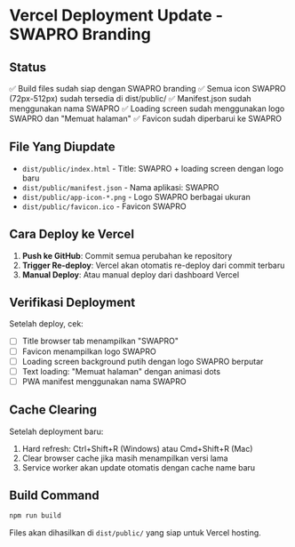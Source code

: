 # Vercel Deployment Update - SWAPRO Branding

## Status
✅ Build files sudah siap dengan SWAPRO branding
✅ Semua icon SWAPRO (72px-512px) sudah tersedia di dist/public/
✅ Manifest.json sudah menggunakan nama SWAPRO
✅ Loading screen sudah menggunakan logo SWAPRO dan "Memuat halaman"
✅ Favicon sudah diperbarui ke SWAPRO

## File Yang Diupdate
- `dist/public/index.html` - Title: SWAPRO + loading screen dengan logo baru
- `dist/public/manifest.json` - Nama aplikasi: SWAPRO
- `dist/public/app-icon-*.png` - Logo SWAPRO berbagai ukuran
- `dist/public/favicon.ico` - Favicon SWAPRO

## Cara Deploy ke Vercel
1. **Push ke GitHub**: Commit semua perubahan ke repository
2. **Trigger Re-deploy**: Vercel akan otomatis re-deploy dari commit terbaru
3. **Manual Deploy**: Atau manual deploy dari dashboard Vercel

## Verifikasi Deployment
Setelah deploy, cek:
- [ ] Title browser tab menampilkan "SWAPRO"
- [ ] Favicon menampilkan logo SWAPRO
- [ ] Loading screen background putih dengan logo SWAPRO berputar
- [ ] Text loading: "Memuat halaman" dengan animasi dots
- [ ] PWA manifest menggunakan nama SWAPRO

## Cache Clearing
Setelah deployment baru:
1. Hard refresh: Ctrl+Shift+R (Windows) atau Cmd+Shift+R (Mac)
2. Clear browser cache jika masih menampilkan versi lama
3. Service worker akan update otomatis dengan cache name baru

## Build Command
```bash
npm run build
```

Files akan dihasilkan di `dist/public/` yang siap untuk Vercel hosting.